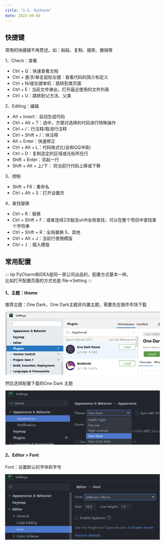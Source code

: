 ```yaml
---
title: "1-5. PyCharm"
date: 2023-04-04
---
```

## 快捷键  
常用的快捷键不再赘述，如：粘贴、复制、搜索、撤销等  

1、Check：查看  
- Ctrl + Q：快速查看文档
- Ctrl + 悬浮/单击鼠标左键：查看代码的简介和定义
- Ctrl + N/或左键单机：跳转到类页面
- Ctrl + E：当前文件弹出，打开最近使用的文件列表
- Ctrl + U：跳转到父方法、父类


2、Editing：编辑
- Alt + Insert：自动生成代码
- Ctrl + Alt + T：选中，方便对选择的代码进行特殊操作
- Ctrl + /：行注释/取消行注释
- Ctrl + Shift + /：块注释
- Alt + Enter：快速修正
- Ctrl + Alt + L：代码格式化(会和QQ冲突)
- Ctrl + D：复制选定的区域或光标所在行
- Shift + Enter：另起一行  
- Shift + Alt + 上/下： 将当前行代码上移或下移

3、控制  
- Shift + F6：重命名
- Ctrl + Alt + S：打开设置页

4、查找替换 
- Ctrl + R：替换
- Ctrl + Shift + F：或者连续2次敲击shift全局查找，可以在整个项目中查找某个字符串
- Ctrl + Shift + R：全局替换
5、其他 
- Ctrl + Alt + J：当前行使用模版
- Ctrl +Ｊ：插入模版



## 常用配置  
::: tip
PyCharm和IDEA是同一家公司出品的，配置方式基本一样。  
比如打开配置页面的方式也是 file->Setting
:::

#### 1、主题：theme

推荐主题：One Dark，One Dark主题非内置主题，需要先在插件市场下载 

![008](/img/python/base/1/008.png)

然后选择配置下载的One Dark 主题

![009](/img/python/base/1/009.png)

#### 2、Editor > Font

Font：设置默认的字体和字号  

![010](/img/python/base/1/010.png)
